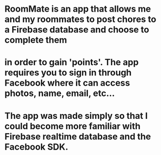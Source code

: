 # RoomMate is an app that allows me and my roommates to post chores to a Firebase database and choose to complete them 
 #   in order to gain 'points'.  The app requires you to sign in through Facebook where it can access photos, name, email, etc...
    
# The app was made simply so that I could become more familiar with Firebase realtime database and the Facebook SDK.
